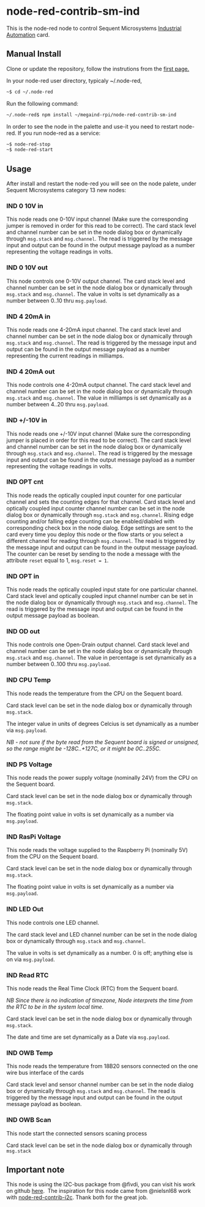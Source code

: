 # node-red-contrib-sm-ind

This is the node-red node to control Sequent Microsystems [Industrial Automation](https://sequentmicrosystems.com/products/raspberry-pi-industrial-automation) card.

## Manual Install

Clone or update the repository, follow the instrutions from the [first page.](https://github.com/SequentMicrosystems/megaind-rpi)

In your node-red user directory, typicaly ~/.node-red,

```bash
~$ cd ~/.node-red
```

Run the following command:

```bash
~/.node-red$ npm install ~/megaind-rpi/node-red-contrib-sm-ind
```

In order to see the node in the palette and use-it you need to restart node-red. If you run node-red as a service:
 ```bash
 ~$ node-red-stop
 ~$ node-red-start
 ```

## Usage

After install and restart the node-red you will see on the node palete, under Sequent Microsystems category 13 new nodes:

### IND 0 10V in

This node reads one 0-10V input channel (Make sure the corresponding jumper is removed in order for this read to be correct).
The card stack level and channel number can be set in the node dialog box or dynamically through ```msg.stack``` and ```msg.channel```.
The read is triggered by the message input and output can be found in the output message payload as a number representing the voltage readings in volts.

### IND 0 10V out

This node controls one 0-10V output channel.
The card stack level and channel number can be set in the node dialog box or dynamically through ```msg.stack``` and ```msg.channel```.
The value in volts is set dynamically as a number between 0..10 thru ```msg.payload```.

### IND 4 20mA in

This node reads one 4-20mA input channel. 
The card stack level and channel number can be set in the node dialog box or dynamically through ```msg.stack``` and ```msg.channel```.
The read is triggered by the message input and output can be found in the output message payload as a number representing the current readings in milliamps.

### IND 4 20mA out

This node controls one 4-20mA output channel.
The card stack level and channel number can be set in the node dialog box or dynamically through ```msg.stack``` and ```msg.channel```.
The value in milliamps is set dynamically as a number between 4..20 thru ```msg.payload```.

### IND +/-10V in

This node reads one +/-10V input channel (Make sure the corresponding jumper is placed in order for this read to be correct).
The card stack level and channel number can be set in the node dialog box or dynamically through ```msg.stack``` and ```msg.channel```.
The read is triggered by the message input and output can be found in the output message payload as a number representing the voltage readings in volts.

### IND OPT cnt

This node reads the optically coupled input counter for one particular channel and sets the counting edges for that channel.
Card stack level and optically coupled input counter channel number can be set in the node dialog box or dynamically through ```msg.stack``` and ```msg.channel```.
Rising edge counting and/or falling edge counting can be enabled/diabled with corresponding check box in the node dialog.
Edge settings are sent to the card every time you deploy this node or the flow starts or you select a different channel for reading through ```msg.channel```.
The read is triggered by the message input and output can be found in the output message payload.
The counter can be reset by sending to the node a message with the attribute ```reset``` equal to 1, ```msg.reset = 1```.

### IND OPT in

This node reads the optically coupled input state for one particular channel.
Card stack level and optically coupled input channel number can be set in the node dialog box or dynamically through ```msg.stack``` and ```msg.channel```.
The read is triggered by the message input and output can be found in the output message payload as boolean.

### IND OD out

This node controls one Open-Drain output channel.
Card stack level and channel number can be set in the node dialog box or dynamically through ```msg.stack``` and ```msg.channel```.
The value in percentage is set dynamically as a number between 0..100 thru ```msg.payload```.

### IND CPU Temp
This node reads the temperature from the CPU on the Sequent board.

Card stack level can be set in the node dialog box or dynamically
through ```msg.stack```.

The integer value in units of degrees Celcius is set dynamically as a
number via ```msg.payload```.

*NB - not sure if the byte read from the Sequent board is signed or
unsigned, so the range might be -128C..+127C, or it might be
0C..255C.*

### IND PS Voltage
This node reads the power supply voltage (nominally 24V) from the CPU
on the Sequent board.

Card stack level can be set in the node dialog box or dynamically
through ```msg.stack```.

The floating point value in volts is set dynamically as a number via
```msg.payload```.

### IND RasPi Voltage
This node reads the voltage supplied to the Raspberry Pi (nominally
5V) from the CPU on the Sequent board.

Card stack level can be set in the node dialog box or dynamically
through ```msg.stack```.

The floating point value in volts is set dynamically as a number via
```msg.payload```.

### IND LED Out
This node controls one LED channel.

The card stack level and LED channel number can be set in the node
dialog box or dynamically through ```msg.stack``` and
```msg.channel```.

The value in volts is set dynamically as a number. 0 is off; anything
else is on via ```msg.payload```.

### IND Read RTC
This node reads the Real Time Clock (RTC) from the Sequent board.

*NB Since there is no indication of timezone, Node interprets the time
from the RTC to be in the system local time.*

Card stack level can be set in the node dialog box or dynamically
through ```msg.stack```.

The date and time are set dynamically as a Date via ```msg.payload```.

### IND OWB Temp
This node reads the temperature from 18B20 sensors connected on the one wire bus interface of the cards

Card stack level and sensor channel number can be set in the node dialog box or dynamically through ```msg.stack``` and ```msg.channel```.
The read is triggered by the message input and output can be found in the output message payload as boolean.

### IND OWB Scan
This node start the connected sensors scaning process 

Card stack level can be set in the node dialog box or dynamically through ```msg.stack```

## Important note

This node is using the I2C-bus package from @fivdi, you can visit his work on github [here](https://github.com/fivdi/i2c-bus). 
The inspiration for this node came from @nielsnl68 work with [node-red-contrib-i2c](https://github.com/nielsnl68/node-red-contrib-i2c).
Thank both for the great job.
